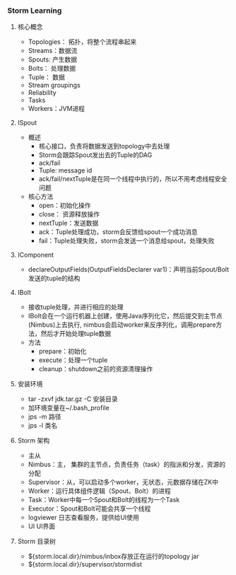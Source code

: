 ### Storm Learning

1. 核心概念
    - Topologies： 拓扑，将整个流程串起来
    - Streams：数据流
    - Spouts: 产生数据
    - Bolts： 处理数据
    - Tuple： 数据
    - Stream groupings
    - Reliability
    - Tasks
    - Workers：JVM进程
    
2. ISpout
    - 概述  
        - 核心接口，负责将数据发送到topology中去处理
        - Storm会跟踪Spout发出去的Tuple的DAG
        - ack/fail
        - Tuple: message id
        - ack/fail/nextTuple是在同一个线程中执行的，所以不用考虑线程安全问题
    - 核心方法
        - open：初始化操作
        - close： 资源释放操作
        - nextTuple：发送数据
        - ack：Tuple处理成功，storm会反馈给spout一个成功消息
        - fail：Tuple处理失败，storm会发送一个消息给spout，处理失败
       
3. IComponent 
    - declareOutputFields(OutputFieldsDeclarer var1)：声明当前Spout/Bolt发送的tuple的结构 

4. IBolt
    - 接收tuple处理，并进行相应的处理
    - IBolt会在一个运行机器上创建，使用Java序列化它，然后提交到主节点(Nimbus)上去执行, nimbus会启动worker来反序列化，调用prepare方法，然后才开始处理tuple数据
    - 方法
        - prepare：初始化
        - execute：处理一个tuple
        - cleanup：shutdown之前的资源清理操作
        
5. 安装环境
    - tar -zxvf jdk.tar.gz -C 安装目录
    - 加环境变量在~/.bash_profile
    - jps -m 路径
    - jps -l 类名
    
6. Storm 架构
    - 主从
    - Nimbus：主， 集群的主节点，负责任务（task）的指派和分发，资源的分配
    - Supervisor：从，可以启动多个worker，无状态，元数据存储在ZK中
    - Worker：运行具体组件逻辑（Spout、Bolt）的进程
    - Task：Worker中每一个Spout和Bolt的线程为一个Task
    - Executor：Spout和Bolt可能会共享一个线程
    - logviewer 日志查看服务，提供给UI使用
    - UI UI界面
    
7. Storm 目录树
    - ${storm.local.dir}/nimbus/inbox存放正在运行的topology jar
    - ${storm.local.dir}/supervisor/stormdist 
    
    
    